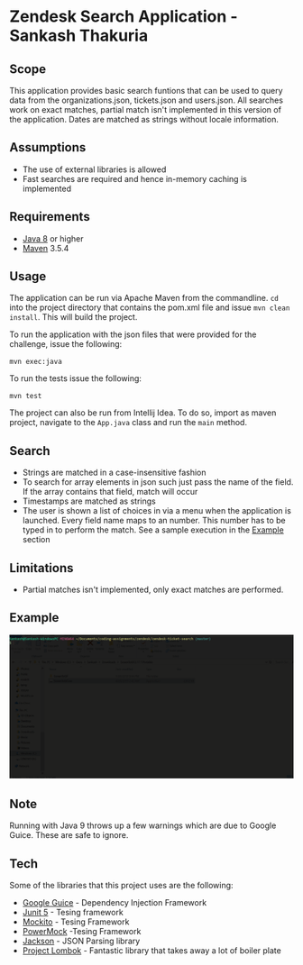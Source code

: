 # Zendesk Search Application - Sankash Thakuria

## Scope
This application provides basic search funtions that can be used to query data from the organizations.json, tickets.json and users.json. All searches work on exact matches, partial match isn't implemented in this version of the application. Dates are matched as strings without locale information.

## Assumptions
* The use of external libraries is allowed
* Fast searches are required and hence in-memory caching is implemented

## Requirements

* [Java 8](https://www.java.com/en/download/) or higher
* [Maven](https://maven.apache.org/) 3.5.4


## Usage

The application can be run via Apache Maven from the commandline. `cd` into the project directory that contains the pom.xml file and issue `mvn clean install`. This will build the project.

To run the application with the json files that were provided for the challenge, issue the following:

```shell
mvn exec:java
```
To run the tests issue the following:
```shell
mvn test
```

The project can also be run from Intellij Idea. To do so, import as maven project, navigate to the `App.java` class and run the `main` method.

 
## Search 

* Strings are matched in a case-insensitive fashion
* To search for array elements in json such just pass the name of the field. If the array contains that field, match will occur
* Timestamps are matched as strings
* The user is shown a list of choices in via a menu when the application is launched. Every field name maps to an number. This number has to be typed in to perform the match. See a sample execution in the [Example](#Example) section

## Limitations
* Partial matches isn't implemented, only exact matches are performed.

## Example
![](zdesk.gif)

## Note
Running with Java 9 throws up a few warnings which are due to Google Guice. These are safe to ignore.
## Tech

Some of the libraries that this project uses are the following:

* [Google Guice](https://github.com/google/guice) - Dependency Injection Framework
* [Junit 5](https://junit.org/junit5/) - Tesing framework
* [Mockito](https://site.mockito.org/) - Tesing Framework
* [PowerMock](https://github.com/powermock/powermock) -Tesing Framework
* [Jackson](https://github.com/FasterXML/jackson) - JSON Parsing library
* [Project Lombok](https://projectlombok.org/) - Fantastic library that takes away a lot of boiler plate

